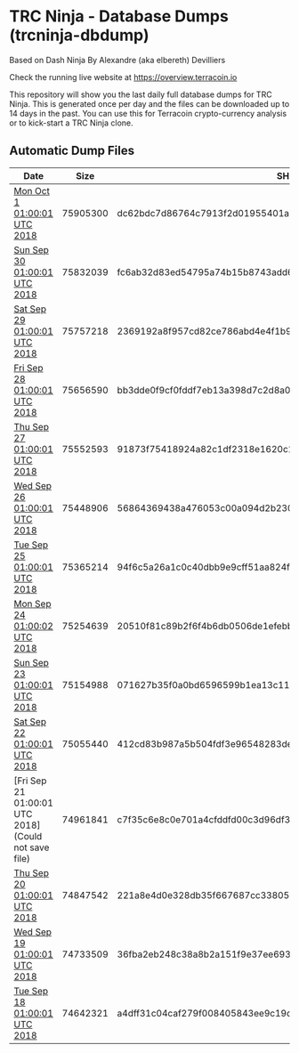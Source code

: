 # TRC Ninja - Database Dumps (trcninja-dbdump)
Based on Dash Ninja By Alexandre (aka elbereth) Devilliers

Check the running live website at https://overview.terracoin.io

This repository will show you the last daily full database dumps for TRC Ninja. This is generated once per day and the files can be downloaded up to 14 days in the past.
You can use this for Terracoin crypto-currency analysis or to kick-start a TRC Ninja clone.


## Automatic Dump Files
| Date | Size | SHA256 |
|--|--|--|
| [Mon Oct  1 01:00:01 UTC 2018](https://transfer.sh/16kVsh/trcninja-dbdump-20181001010001.tar.bz2) | 75905300 | dc62bdc7d86764c7913f2d01955401a9d0b8ee99cd8ecb0e339c3d904eb10189 | 
| [Sun Sep 30 01:00:01 UTC 2018](https://transfer.sh/TzFVh/trcninja-dbdump-20180930010001.tar.bz2) | 75832039 | fc6ab32d83ed54795a74b15b8743add60dc1ad176fe3c65befcb26fc4d92583f | 
| [Sat Sep 29 01:00:01 UTC 2018](https://transfer.sh/M9pOl/trcninja-dbdump-20180929010001.tar.bz2) | 75757218 | 2369192a8f957cd82ce786abd4e4f1b966a1e13ec43d3892baffcd856be86674 | 
| [Fri Sep 28 01:00:01 UTC 2018](https://transfer.sh/Q8gyc/trcninja-dbdump-20180928010001.tar.bz2) | 75656590 | bb3dde0f9cf0fddf7eb13a398d7c2d8a0699c7fd6961c490f8bc7a3b9d35b3f0 | 
| [Thu Sep 27 01:00:01 UTC 2018](https://transfer.sh/WBcGB/trcninja-dbdump-20180927010001.tar.bz2) | 75552593 | 91873f75418924a82c1df2318e1620c18cbe93aa9fb091f9a4397ef36449e1f4 | 
| [Wed Sep 26 01:00:01 UTC 2018](https://transfer.sh/uupN8/trcninja-dbdump-20180926010001.tar.bz2) | 75448906 | 56864369438a476053c00a094d2b230039bf04b08c8d6682dfae34c24a101f83 | 
| [Tue Sep 25 01:00:01 UTC 2018](https://transfer.sh/Uuery/trcninja-dbdump-20180925010001.tar.bz2) | 75365214 | 94f6c5a26a1c0c40dbb9e9cff51aa824f224fdb4e35e4671382752667b675e31 | 
| [Mon Sep 24 01:00:02 UTC 2018](https://transfer.sh/ovQCk/trcninja-dbdump-20180924010001.tar.bz2) | 75254639 | 20510f81c89b2f6f4b6db0506de1efebbf95f58d87c87c3a45196a144c008515 | 
| [Sun Sep 23 01:00:01 UTC 2018](https://transfer.sh/tZVH9/trcninja-dbdump-20180923010001.tar.bz2) | 75154988 | 071627b35f0a0bd6596599b1ea13c1189d3239bf1ed3b56a87a1bb177afb7587 | 
| [Sat Sep 22 01:00:01 UTC 2018](https://transfer.sh/uxAFd/trcninja-dbdump-20180922010001.tar.bz2) | 75055440 | 412cd83b987a5b504fdf3e96548283de1be4a1bd64a416dfc73352b4063879d5 | 
| [Fri Sep 21 01:00:01 UTC 2018](Could not save file) | 74961841 | c7f35c6e8c0e701a4cfddfd00c3d96df3e6e4378cf9cfa5e3e142f34fe56e518 | 
| [Thu Sep 20 01:00:01 UTC 2018](https://transfer.sh/9NuKR/trcninja-dbdump-20180920010001.tar.bz2) | 74847542 | 221a8e4d0e328db35f667687cc33805ea08003aaf2e9372561a9b34aa5635a1a | 
| [Wed Sep 19 01:00:01 UTC 2018](https://transfer.sh/LfFRB/trcninja-dbdump-20180919010001.tar.bz2) | 74733509 | 36fba2eb248c38a8b2a151f9e37ee69335d6511d509c9fc0d4fcba80ae67f164 | 
| [Tue Sep 18 01:00:01 UTC 2018](https://transfer.sh/zKObA/trcninja-dbdump-20180918010001.tar.bz2) | 74642321 | a4dff31c04caf279f008405843ee9c19d961f6c9499b448dae0babc65fec17ad | 
